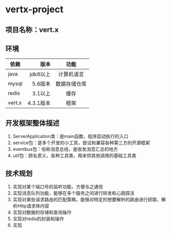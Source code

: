 # vertx-project

## 项目名称：vert.x

## 环境
|依赖|版本|功能|
|-|-------:|:------:|
|java|jdk8以上|计算机语言|
|mysql|5.6版本|数据存储仓库|
|redis|3.1以上|缓存|
|vert.x|4.3.1版本|框架|


## 开发框架整体描述
1. ServerApplication类：是main函数，程序启动执行的入口
2. service包：是多个开发的小工具，尝试和兼容各种第三方的开源框架
3. eventbus包：俗称消息总线，是收发消息汇总的地方
4. util包：顾名思义，各种工具类，用来供其他调用的基础工具类



## 技术规划
1. 实现对某个端口号的监听功能，方便与之通信
2. 实现消息队列功能，能够在多个服务之间进行转发和心跳探活
3. 实现对某些请求路由的匹配策略，能够对特定的想要解析的路由进行抓取，解析Http请求体内容
4. 实现对数据的存储和查询操作
5. 实现对redis的封装和操作
6. 实现
